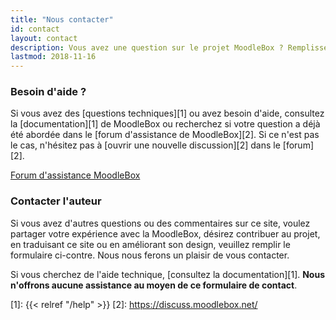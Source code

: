 ```yaml
---
title: "Nous contacter"
id: contact
layout: contact
description: Vous avez une question sur le projet MoodleBox ? Remplissez le formulaire et nous vous contacterons
lastmod: 2018-11-16
---
```


### Besoin d'aide ?

Si vous avez des [questions techniques][1] ou avez besoin d'aide, consultez la [documentation][1] de MoodleBox ou recherchez si votre question a déjà été abordée dans le [forum d'assistance de MoodleBox][2]. Si ce n'est pas le cas, n'hésitez pas à [ouvrir une nouvelle discussion][2] dans le [forum][2].

<p class="text-center"><a href="https://discuss.moodlebox.net/" class="btn btn-template-main btn-lg">Forum d'assistance MoodleBox</a></p>

### Contacter l'auteur

Si vous avez d'autres questions ou des commentaires sur ce site, voulez partager votre expérience avec la MoodleBox, désirez contribuer au projet, en traduisant ce site ou en améliorant son design, veuillez remplir le formulaire ci-contre. Nous nous ferons un plaisir de vous contacter.

Si vous cherchez de l'aide technique, [consultez la documentation][1]. __Nous n'offrons aucune assistance au moyen de ce formulaire de contact__.

 [1]: {{< relref "/help" >}}
 [2]: https://discuss.moodlebox.net/
